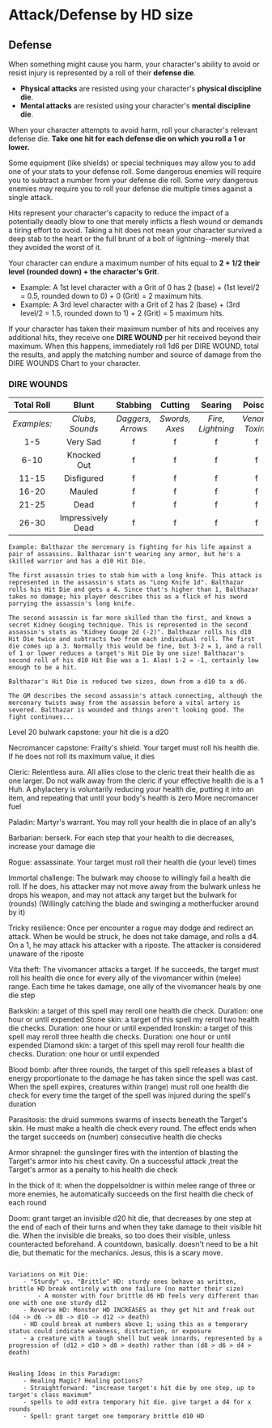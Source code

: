 # Attack/Defense by HD size

## Defense

When something might cause you harm, your character's ability to avoid or resist injury is represented by a roll of their **defense die**. 
- **Physical attacks** are resisted using your character's **physical discipline die**.
- **Mental attacks** are resisted using your character's **mental discipline die**.

When your character attempts to avoid harm, roll your character's relevant defense die. **Take one hit for each defense die on which you roll a 1 or lower.**

Some equipment (like shields) or special techniques may allow you to add one of your stats to your defense roll. Some dangerous enemies will require you to subtract a number from your defense die roll. Some *very* dangerous enemies may require you to roll your defense die multiple times against a single attack.

Hits represent your character's capacity to reduce the impact of a potentially deadly blow to one that merely inflicts a flesh wound or demands a tiring effort to avoid. Taking a hit does not mean your character survived a deep stab to the heart or the full brunt of a bolt of lightning--merely that they avoided the worst of it. 

Your character can endure a maximum number of hits equal to **2 + 1/2 their level (rounded down) + the character's Grit**. 
- Example: A 1st level character with a Grit of 0 has 2 (base) + (1st level/2 = 0.5, rounded down to 0) + 0 (Grit) = 2 maximum hits.
- Example: A 3rd level character with a Grit of 2 has 2 (base) + (3rd level/2 = 1.5, rounded down to 1) + 2 (Grit) = 5 maximum hits.

If your character has taken their maximum number of hits and receives any additional hits, they receive one **DIRE WOUND** per hit received beyond their maximum. When this happens, immediately roll 1d6 per DIRE WOUND, total the results, and apply the matching number and source of damage from the DIRE WOUNDS Chart to your character.

### DIRE WOUNDS
| Total Roll | Blunt | Stabbing | Cutting | Searing | Poison | Corroding | Rending | 
| :---: | :---: | :---: | :---: | :---: | :---: | :---: | :---: |
| *Examples:* | *Clubs, Sounds* | *Daggers, Arrows* | *Swords, Axes* | *Fire, Lightning* | *Venom, Toxins* | *Acid, Necrosis* | *Teeth, Claws* |
| 1-5  | Very Sad | f | f | f | f | f | f |
| 6-10 | Knocked Out | f | f | f | f | f | f |
| 11-15 | Disfigured | f | f | f | f | f | f |
| 16-20 | Mauled | f | f | f | f | f | f |
| 21-25 | Dead | f | f | f | f | f | f |
| 26-30 | Impressively Dead | f | f | f | f | f | f |



~~~~~~~~~~~~~~~~~~~~~~~~~~~~~~~~~~~~~~~~~~~~~~~~~~~~~~~~~~~~~~~~~~~~~~~~~~~~~~~~~~~~~~~~~~~~~~~~~~~~~~~~~~~~~~~
Example: Balthazar the mercenary is fighting for his life against a pair of assassins. Balthazar isn't wearing any armor, but he's a skilled warrior and has a d10 Hit Die.

The first assassin tries to stab him with a long knife. This attack is represented in the assassin's stats as "Long Knife 1d". Balthazar rolls his Hit Die and gets a 4. Since that's higher than 1, Balthazar takes no damage; his player describes this as a flick of his sword parrying the assassin's long knife.

The second assassin is far more skilled than the first, and knows a secret Kidney Gouging technique. This is represented in the second assassin's stats as "Kidney Gouge 2d (-2)". Balthazar rolls his d10 Hit Die twice and subtracts two from each individual roll. The first die comes up a 3. Normally this would be fine, but 3-2 = 1, and a roll of 1 or lower reduces a target's Hit Die by one size! Balthazar's second roll of his d10 Hit Die was a 1. Alas! 1-2 = -1, certainly low enough to be a hit.

Balthazar's Hit Die is reduced two sizes, down from a d10 to a d6.  

The GM describes the second assassin's attack connecting, although the mercenary twists away from the assassin before a vital artery is severed. Balthazar is wounded and things aren't looking good. The fight continues...  

~~~~~~~~~~~~~~~~~~~~~~~~~~~~~~~~~~~~~~~~~~~~~~~~~~~~~~~~~~~~~~~~~~~~~~~~~~~~~~~~~~~~~~~~~~~~~~~~~~~~~~~~~~~~~~~

Level 20 bulwark capstone: your hit die is a d20

Necromancer capstone: Frailty's shield. Your target must roll his health die. If he does not roll its maximum value, it dies

Cleric: Relentless aura. All allies close to the cleric treat their health die as one larger.
Do not walk away from the cleric if your effective health die is a 1
Huh. A phylactery is voluntarily reducing your health die, putting it into an item, and repeating that until your body's health is zero
More necromancer fuel

Paladin: Martyr's warrant. You may roll your health die in place of an ally's

Barbarian: berserk. For each step that your health to die decreases, increase your damage die

Rogue: assassinate. Your target must roll their health die (your level) times

Immortal challenge: The bulwark may choose to willingly fail a health die roll. If he does, his attacker may not move away from the bulwark unless he drops his weapon, and may not attack any target but the bulwark for (rounds)
(Willingly catching the blade and swinging a motherfucker around by it)

Tricky resilience: Once per encounter a rogue may dodge and redirect an attack. When be would be struck, he does not take damage, and rolls a d4. On a 1, he may attack his attacker with a riposte. The attacker is considered unaware of the riposte

Vita theft: The vivomancer attacks a target. If he succeeds, the target must roll his health die once for every ally of the vivomancer within (melee) range. Each time he takes damage, one ally of the vivomancer heals by one die step

Barkskin: a target of this spell may reroll one health die check. Duration: one hour or until expended
Stone skin: a target of this spell my reroll two health die checks. Duration: one hour or until expended
Ironskin: a target of this spell may reroll three health die checks. Duration: one hour or until expended
Diamond skin: a target of this spell may reroll four health die checks. Duration: one hour or until expended

Blood bomb: after three rounds, the target of this spell releases a blast of energy proportionate to the damage he has taken since the spell was cast. When the spell expires, creatures within (range) must roll one health die check for every time the target of the spell was injured during the spell's duration

Parasitosis: the druid summons swarms of insects beneath the Target's skin. He must make a health die check every round. The effect ends when the target succeeds on (number) consecutive health die checks

Armor shrapnel: the gunslinger fires with the intention of blasting the Target's armor into his chest cavity. On a successful attack ,treat the Target's armor as a penalty to his health die check

In the thick of it: when the doppelsoldner is within melee range of three or more enemies, he automatically succeeds on the first health die check of each round

Doom: grant target an invisible d20 hit die, that decreases by one step at the end of each of their turns and when they take damage to their visible hit die. When the invisible die breaks, so too does their visible, unless counteracted beforehand.
	A countdown, basically. doesn't need to be a hit die, but thematic for the mechanics. Jesus, this is a scary move.

~~~~~~~~~~~~~~~~~~~~~~~~~~~~~~~~~~~~~~~~~~~~~~~~~~~~~~~~~~~~~~~~~~~~~~~~~~~~~~~~~~~~~~~~~~~~~~~~~~~~~~~~~~~~~~~

Variations on Hit Die:
	- "Sturdy" vs. "Brittle" HD: sturdy ones behave as written, brittle HD break entirely with one failure (no matter their size)
		- A monster with four brittle d6 HD feels very different than one with one one sturdy d12
	- Reverse HD: Monster HD INCREASES as they get hit and freak out (d4 -> d6 -> d8 -> d10 -> d12 -> death)
	- HD could break at numbers above 1; using this as a temporary status could indicate weakness, distraction, or exposure
	- a creature with a tough shell but weak innards, represented by a progression of (d12 > d10 > d8 > death) rather than (d8 > d6 > d4 > death)


Healing Ideas in this Paradigm:
	- Healing Magic? Healing potions?
	- Straightforward: "increase target's hit die by one step, up to target's class maximum"
	- spells to add extra temporary hit die. give target a d4 for x rounds
	- Spell: grant target one temporary brittle d10 HD





